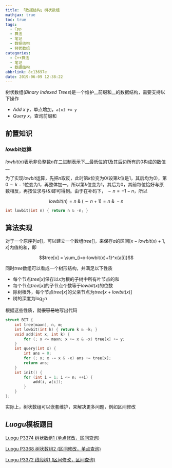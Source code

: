 ```yaml
---
title: 「数据结构」树状数组
mathjax: true
toc: true
tags:
  - Cpp
  - 算法
  - 笔记
  - 数据结构
  - 树状数组
categories:
  - C++算法
  - 笔记
  - 数据结构
abbrlink: 8c13697e
date: 2019-06-09 12:38:22
---
```


树状数组($Binary\ Indexed\ Trees$)是一个维护__前缀和__的数据结构，需要支持以下操作

<!--more-->

- $Add\ x\ y$，单点增加，`a[x] += y`
- $Query\ x$，查询前缀和

## 前置知识

### $lowbit$运算

$lowbit(n)$表示非负整数$n$在二进制表示下__最低位的1及其后边所有的0构成的数值__

为了实现$lowbit$运算，先把$n$取反，此时第$k$位变为$0$(设第$k$位是$1$，其后均为$0$)，第$0\sim k-1$位变为$1$，再整体加一，所以第$k$位变为$1$，其后为$0$，其前每位恰好与原数相反，再按位求与($\&$)即可得到。由于在补码下，$\sim n=-1-n$，所以

$$lowbit(n)=n\ \&\  (\sim n+1)=n\ \&\ -n$$

```cpp
int lowbit(int n) { return n & -n; }
```

## 算法实现

对于一个原序列$a[]$，可以建立一个数组$tree[]$，来保存$a$的区间$[x-lowbit(x)+1, x]$内值的和，即

$$tree[x] = \sum_{i=x-lowbit(x)+1}^x{a[i]}$$

同时$tree$数组可以看成一个树形结构，并满足以下性质

- 每个节点$tree[x]$保存以$x$为根的子树中所有叶节点的和
- 每个节点$tree[x]$的子节点个数等于$lowbit(x)$的位数
- 除树根外，每个节点$tree[x]$的父亲节点为$tree[x+lowbit(x)]$
- 树的深度为$\log_2n$

根据这些性质，就~~很容易地~~写出代码

```cpp
struct BIT {
    int tree[maxn], n, m;
    int lowbit(int k) { return k & -k; }
    void add(int x, int k) {
        for (; x <= maxn; x += x & -x) tree[x] += y;
    }
    int query(int x) {
        int ans = 0;
        for (; x; x -= x & -x) ans += tree[x];
        return ans;
    }
    int init() {
		for (int i = 1; i <= n; ++i) {
			add(i, a[i]);
        }
    }
};
```

实际上，树状数组可以嵌套维护，来解决更多问题，例如区间修改

## $Luogu$模板题目

[Luogu P3374 树状数组1 (单点修改，区间查询)](https://www.luogu.org/problemnew/show/P3374)

[Luogu P3368 树状数组2 (区间修改，单点查询)](https://www.luogu.org/problemnew/show/P3368)

[Luogu P3372 线段树1 (区间修改，区间查询)](https://www.luogu.org/problemnew/show/P3372)

